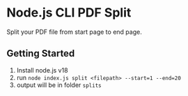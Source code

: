 # Node.js CLI PDF Split

Split your PDF file from start page to end page.

## Getting Started

1. Install node.js v18
2. run `node index.js split <filepath> --start=1 --end=20`
3. output will be in folder `splits`
